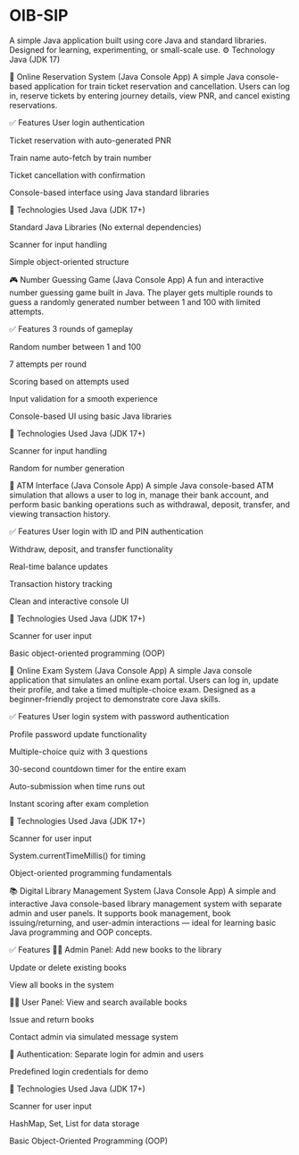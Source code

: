 # OIB-SIP
A simple Java application built using core Java and standard libraries. Designed for learning, experimenting, or small-scale use.  ⚙️ Technology Java (JDK 17)


🚆 Online Reservation System (Java Console App)
A simple Java console-based application for train ticket reservation and cancellation. Users can log in, reserve tickets by entering journey details, view PNR, and cancel existing reservations.

✅ Features
User login authentication

Ticket reservation with auto-generated PNR

Train name auto-fetch by train number

Ticket cancellation with confirmation

Console-based interface using Java standard libraries

🧰 Technologies Used
Java (JDK 17+)

Standard Java Libraries (No external dependencies)

Scanner for input handling

Simple object-oriented structure

🎮 Number Guessing Game (Java Console App)
A fun and interactive number guessing game built in Java. The player gets multiple rounds to guess a randomly generated number between 1 and 100 with limited attempts.

✅ Features
3 rounds of gameplay

Random number between 1 and 100

7 attempts per round

Scoring based on attempts used

Input validation for a smooth experience

Console-based UI using basic Java libraries

🧰 Technologies Used
Java (JDK 17+)

Scanner for input handling

Random for number generation

🏧 ATM Interface (Java Console App)
A simple Java console-based ATM simulation that allows a user to log in, manage their bank account, and perform basic banking operations such as withdrawal, deposit, transfer, and viewing transaction history.

✅ Features
User login with ID and PIN authentication

Withdraw, deposit, and transfer functionality

Real-time balance updates

Transaction history tracking

Clean and interactive console UI

🧰 Technologies Used
Java (JDK 17+)

Scanner for user input

Basic object-oriented programming (OOP)

📝 Online Exam System (Java Console App)
A simple Java console application that simulates an online exam portal. Users can log in, update their profile, and take a timed multiple-choice exam. Designed as a beginner-friendly project to demonstrate core Java skills.

✅ Features
User login system with password authentication

Profile password update functionality

Multiple-choice quiz with 3 questions

30-second countdown timer for the entire exam

Auto-submission when time runs out

Instant scoring after exam completion

🧰 Technologies Used
Java (JDK 17+)

Scanner for user input

System.currentTimeMillis() for timing

Object-oriented programming fundamentals



📚 Digital Library Management System (Java Console App)
A simple and interactive Java console-based library management system with separate admin and user panels. It supports book management, book issuing/returning, and user-admin interactions — ideal for learning basic Java programming and OOP concepts.

✅ Features
👨‍💼 Admin Panel:
Add new books to the library

Update or delete existing books

View all books in the system

🙋‍♂️ User Panel:
View and search available books

Issue and return books

Contact admin via simulated message system

🔐 Authentication:
Separate login for admin and users

Predefined login credentials for demo

🧰 Technologies Used
Java (JDK 17+)

Scanner for user input

HashMap, Set, List for data storage

Basic Object-Oriented Programming (OOP)

